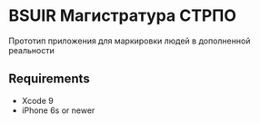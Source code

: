 # BSUIR Магистратура СТРПО

Прототип приложения для маркировки людей в дополненной реальности

## Requirements

* Xcode 9
* iPhone 6s or newer